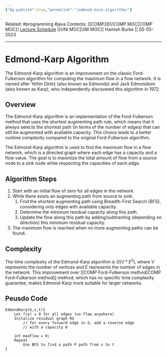 ```yaml
---
{"dg-publish":true,"permalink":"/edmond-karp-algorithm/"}
---
```



Related: #programming #java 
Contents: [[COMP261/COMP MOC\|COMP MOC]]
[Lecture Schedule](https://ecs.wgtn.ac.nz/Courses/COMP261_2023T1/LectureSchedule)
[[UNI MOC\|UNI MOC]]
Hamish Burke || 05-05-2023
***

# Edmond-Karp Algorithm

The Edmond-Karp algorithm is an improvement on the classic Ford-Fulkerson algorithm for computing the maximum flow in a flow network. It is named after Yefim Dinitz (also known as Edmonds) and Jack Edmondson (also known as Karp), who independently discovered this algorithm in 1972.

## Overview

The Edmond-Karp algorithm is an implementation of the Ford-Fulkerson method that uses the shortest augmenting path rule, which means that it always selects the shortest path (in terms of the number of edges) that can still be augmented with available capacity. This choice leads to a better runtime complexity compared to the original Ford-Fulkerson algorithm.

The Edmond-Karp algorithm is used to find the maximum flow in a flow network, which is a directed graph where each edge has a capacity and a flow value. The goal is to maximize the total amount of flow from a source node to a sink node while respecting the capacities of each edge.

## Algorithm Steps

1. Start with an initial flow of zero for all edges in the network.
2. While there exists an augmenting path from source to sink:
   1. Find the shortest augmenting path using Breadth-First Search (BFS), considering only edges with available capacity.
   2. Determine the minimum residual capacity along this path.
   3. Update the flow along this path by adding/subtracting (depending on direction) this minimum residual capacity.
3. The maximum flow is reached when no more augmenting paths can be found.

## Complexity

The time complexity of the Edmond-Karp algorithm is $O(V * E^2)$, where V represents the number of vertices and E represents the number of edges in the network. This improvement over [[COMP Ford-Fulkerson method\|COMP Ford-Fulkerson method]] method, which has no specific time complexity guarantee, makes Edmond-Karp more suitable for larger networks.

## Peusdo Code

```
EdmondKarp(G,s,t){
	Let f(e) = 0 for all edges (no flow anywhere)
	Initalize residual graph RG 
		// for every forward edge in G, add a reverse edge
		// with a capacity 0

	int maxFlow = 0;
	Repeat
		Use BFS to find a path P path from s to t
}
```
